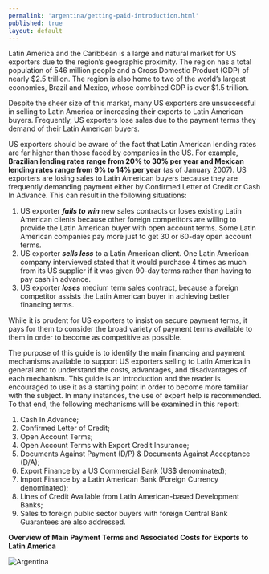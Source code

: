 ```yaml
---
permalink: 'argentina/getting-paid-introduction.html'
published: true
layout: default
---
```

Latin America and the Caribbean is a large and natural market for US exporters due to the region’s geographic proximity. The region has a total population of 546 million people and a Gross Domestic Product (GDP) of nearly $2.5 trillion. The region is also home to two of the world’s largest economies, Brazil and Mexico, whose combined GDP is over $1.5 trillion.

Despite the sheer size of this market, many US exporters are unsuccessful in selling to Latin America or increasing their exports to Latin American buyers. Frequently, US exporters lose sales due to the payment terms they demand of their Latin American buyers.

US exporters should be aware of the fact that Latin American lending rates are far higher than those faced by companies in the US. For example, **Brazilian lending rates range from 20% to 30% per year and Mexican lending rates range from 9% to 14% per year** (as of January 2007). US exporters are losing sales to Latin American buyers because they are frequently demanding payment either by Confirmed Letter of Credit or Cash In Advance. This can result in the following situations:

1.	US exporter _**fails to win**_ new sales contracts or loses existing Latin American clients because other foreign competitors are willing to provide the Latin American buyer with open account terms. Some Latin American companies pay more just to get 30 or 60-day open account terms.
2.	US exporter _**sells less**_ to a Latin American client. One Latin American company interviewed stated that it would purchase 4 times as much from its US supplier if it was given 90-day terms rather than having to pay cash in advance.
3.	US exporter _**loses**_ medium term sales contract, because a foreign competitor assists the Latin American buyer in achieving better financing terms.

While it is prudent for US exporters to insist on secure payment terms, it pays for them to consider the broad variety of payment terms available to them in order to become as competitive as possible.

The purpose of this guide is to identify the main financing and payment mechanisms available to support US exporters selling to Latin America in general and to understand the costs, advantages, and disadvantages of each mechanism. This guide is an introduction and the reader is encouraged to use it as a starting point in order to become more familiar with the subject. In many instances, the use of expert help is recommended. To that end, the following mechanisms will be examined in this report:

1.	Cash In Advance;
2.	Confirmed Letter of Credit;
3.	Open Account Terms;
4.	Open Account Terms with Export Credit Insurance;
5.	Documents Against Payment (D/P) & Documents Against Acceptance (D/A);
6.	Export Finance by a US Commercial Bank (US$ denominated);
7.	Import Finance by a Latin American Bank (Foreign Currency denominated);
8.	Lines of Credit Available from Latin American-based Development Banks;
9.	Sales to foreign public sector buyers with foreign Central Bank Guarantees are also addressed.


**Overview of Main Payment Terms and Associated Costs for Exports to Latin America**
 
![Argentina](../images/main-payment-terms.png)

